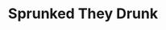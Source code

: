 ---
slug: sprunked-they-drunk-2332
title: Sprunked They Drunk
description: "Sprunked They Drunk is an exciting online game. Play for free directly in your browser!"
icon: /images/popular_mods/Sprunked They Drunk.png
url: https://wowtbc.net/sprunkin/sprunked-they-drunk/index.html
previewImage: /images/popular_mods/Sprunked They Drunk.png
type: popular mods

# SEO配置
seo:
  title: "Sprunked They Drunk - Play Free Online Game | Fun Browser Games"
  description: "Sprunked They Drunk - Play this fun online game for free in your browser. No download required!"
  ogImage: "/images/popular_mods/Sprunked They Drunk.png"
  keywords: "sprunked-they-drunk-2332, online game, browser game, free game, popular mods game, play online"

videoUrls:
  - https://www.youtube.com/embed/example1
  - https://www.youtube.com/embed/example2

whyPlay:
  title: "Why Play Sprunked They Drunk?"
  items:
    - "Immersive Gameplay: Sprunked They Drunk offers an engaging and immersive gaming experience that will keep you entertained for hours"
    - "Challenging Levels: Test your skills with increasingly difficult challenges and obstacles"
    - "Beautiful Graphics: Enjoy stunning visuals and smooth animations that bring the game world to life"
    - "Regular Updates: New content and features are added regularly to keep the game fresh and exciting"
    - "Free to Play: Experience all the fun without spending a penny"
    - "Community Features: Connect with other players, share strategies, and compete for high scores"
    - "Cross-Platform: Play on any device with a web browser, no downloads required"

features:
  title: "Key Features of Sprunked They Drunk"
  image: "/images/popular_mods/Sprunked They Drunk.png"
  items:
    - "Intuitive Controls: Easy to learn controls make Sprunked They Drunk accessible for players of all skill levels"
    - "Multiple Game Modes: Enjoy various gameplay options that provide different challenges and experiences"
    - "Character Customization: Personalize your gaming experience with unique characters and items"
    - "Achievement System: Complete special tasks to earn rewards and recognition"
    - "Leaderboards: Compete with players worldwide and see who can achieve the highest scores"

characteristics:
  title: "Game Characteristics"
  image: "/images/popular_mods/Sprunked They Drunk.png"
  items:
    - "Genre: Popular mods game with elements of strategy and skill"
    - "Difficulty: Suitable for both casual gamers and those seeking a challenge"
    - "Play Time: Quick sessions or extended gameplay, depending on your preference"
    - "Art Style: Vibrant and engaging visuals that enhance the gaming experience"
    - "Sound Design: Immersive audio that complements the gameplay perfectly"

info: "Sprunked They Drunk is an exciting online game that offers players a unique and engaging gaming experience. With its intuitive controls, stunning visuals, and challenging gameplay, Sprunked They Drunk provides hours of entertainment for players of all ages and skill levels. Whether you're looking for a quick gaming session during a break or an extended play session, Sprunked They Drunk delivers an immersive experience that will keep you coming back for more. The game features multiple levels of increasing difficulty, ensuring that players are constantly challenged as they progress. With regular updates adding new content and features, Sprunked They Drunk remains fresh and exciting, providing endless entertainment options for its growing community of players."

howToPlayIntro: "Welcome to Sprunked They Drunk! This guide will walk you through the basics and help you master the game. Whether you're a beginner or looking to improve your skills, these tips and instructions will enhance your gaming experience."

howToPlaySteps:
  - title: "Getting Started"
    description: "Begin your Sprunked They Drunk adventure by familiarizing yourself with the controls. Use your keyboard or mouse to navigate through the game interface. The tutorial will guide you through the basic mechanics and help you understand the objectives."
  - title: "Understanding the Objectives"
    description: "In Sprunked They Drunk, your main goal is to progress through levels by completing specific objectives. Each level presents unique challenges that require different strategies and approaches."
  - title: "Mastering the Controls"
    description: "Practice using the controls to improve your precision and reaction time. Sprunked They Drunk requires quick reflexes and strategic thinking to overcome obstacles and defeat opponents."
  - title: "Utilizing Power-ups"
    description: "Collect power-ups throughout the game to enhance your abilities and overcome difficult challenges. Each power-up offers unique advantages that can be crucial for success."
  - title: "Developing Strategies"
    description: "As you progress in Sprunked They Drunk, develop effective strategies for different scenarios. Analyze patterns, anticipate challenges, and adapt your approach to maximize your performance."

faq:
  title: "Frequently Asked Questions about Sprunked They Drunk"
  items:
    - question: "Is Sprunked They Drunk free to play?"
      answer: "Yes, Sprunked They Drunk is completely free to play directly in your web browser. No downloads or purchases are required to enjoy the full game experience."
    - question: "Can I play Sprunked They Drunk on mobile devices?"
      answer: "Yes, Sprunked They Drunk is optimized for both desktop and mobile play. You can enjoy the game on any device with a web browser and internet connection."
    - question: "Are there any in-game purchases?"
      answer: "While Sprunked They Drunk is free to play, there may be optional in-game purchases available for cosmetic items or additional features that don't affect core gameplay."
    - question: "How often is Sprunked They Drunk updated?"
      answer: "The developers regularly update Sprunked They Drunk with new content, features, and improvements based on player feedback and game performance."
    - question: "Can I play Sprunked They Drunk offline?"
      answer: "Currently, Sprunked They Drunk requires an internet connection to play as it's a browser-based online game."
    - question: "Is Sprunked They Drunk suitable for children?"
      answer: "Yes, Sprunked They Drunk is designed to be family-friendly and suitable for players of all ages."
    - question: "How do I report bugs or issues?"
      answer: "If you encounter any problems while playing Sprunked They Drunk, you can report them through the game's support page or contact the developers directly through their website."
    - question: "Still Have Questions?"
      answer: "If you have additional questions about Sprunked They Drunk that aren't covered in this FAQ, please visit our support center or contact our customer service team for assistance."
---